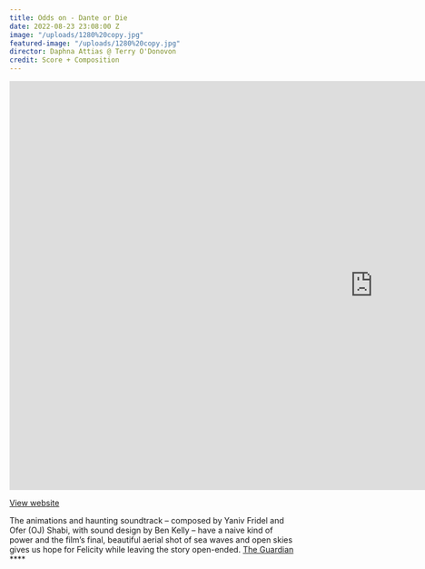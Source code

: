```yaml
---
title: Odds on - Dante or Die
date: 2022-08-23 23:08:00 Z
image: "/uploads/1280%20copy.jpg"
featured-image: "/uploads/1280%20copy.jpg"
director: Daphna Attias @ Terry O'Donovon
credit: Score + Composition
---
```


<div class="responsive-embed  widescreen">
<iframe width="1280" height="720" src="https://www.youtube.com/embed/Wo2GI2EjlRg?rel=0&amp;showinfo=0" frameborder="0" allowfullscreen></iframe>
</div>


[View website](https://danteordie.com/odds-on)

The animations and haunting soundtrack – composed by Yaniv Fridel and Ofer (OJ) Shabi, with sound design by Ben Kelly – have a naive kind of power and the film’s final, beautiful aerial shot of sea waves and open skies gives us hope for Felicity while leaving the story open-ended. [The Guardian](https://www.theguardian.com/stage/2022/jul/18/odds-on-review-dante-or-dies-compelling-online-gambling-drama) ****